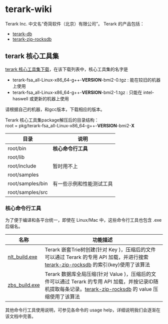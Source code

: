 # terark-wiki

Terark Inc. 中文名“奇简软件（北京）有限公司”。
Terark 的产品包括：
- [terark-db](https://github.com/Terark/terark-db)
- [terark-zip-rocksdb](https://github.com/Terark/terark-zip-rocksdb)

## terark 核心工具集

[terark 核心工具集下载](http://nark.cc/download/)，在该下载列表中，核心工具集的名字是
- terark-fsa_all-Linux-x86_64-g++-**VERSION**-bmi2-0.tgz : 能在较旧的机器上使用
- terark-fsa_all-Linux-x86_64-g++-**VERSION**-bmi2-1.tgz : 只能在 intel-haswell 或更新的机器上使用

请根据自己的机器，和gcc版本，下载相应的版本。

Terark 核心工具集package解压后的目录结构：<br>
root = pkg/terark-fsa_all-Linux-x86_64-g++-**VERSION**-bmi2-**X**<br>

|目录|说明|
--------|---------|
root/bin| **核心命令行工具** |
root/lib| |
root/include| 暂时用不上 |
root/samples| |
root/samples/bin| 有一些示例和性能测试工具|
root/samples/src| |

### 核心命令行工具
为了便于编译和各平台统一，即使在 Linux/Mac 中，这些命令行工具也包含 .exe 后缀名。

|名称|功能描述  |
-----|-----|
[nlt_build.exe](tools/bin/nlt_build.exe.md)|Terark 嵌套Trie树创建(针对 Key )，压缩后的文件可以通过 Terark 的专用 API 加载，并进行搜索<br>[terark-zip-rocksdb](https://github.com/Terark/terark-zip-rocksdb) 的索引(key)使用了该算法|
[zbs_build.exe](tools/bin/zbs_build.exe.md)|Terark 数据库全局压缩(针对 Value )，压缩后的文件可以通过 Terark 的专用 API 加载，并按记录ID随机提取每条记录。[terark-zip-rocksdb](https://github.com/Terark/terark-zip-rocksdb) 的 value 压缩使用了该算法|


其他命令行工具使用说明，可参见各命令的 usage help，详细说明我们会逐渐在该文档中完善。
